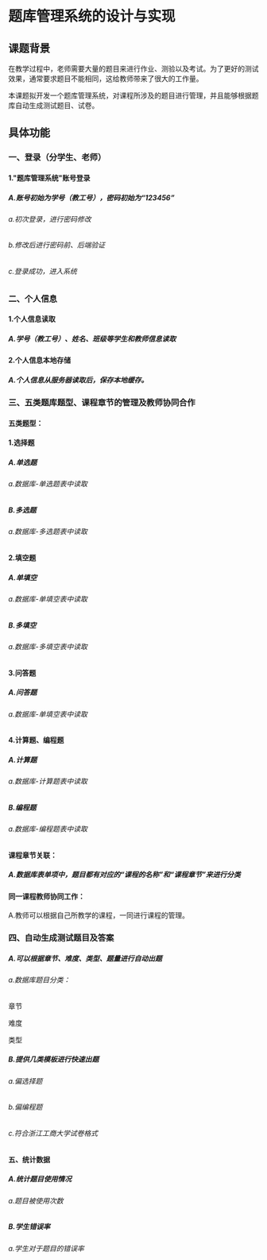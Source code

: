 # 题库管理系统的设计与实现



## 课题背景

在教学过程中，老师需要大量的题目来进行作业、测验以及考试。为了更好的测试效果，通常要求题目不能相同，这给教师带来了很大的工作量。

本课题拟开发一个题库管理系统，对课程所涉及的题目进行管理，并且能够根据题库自动生成测试题目、试卷。



## 具体功能

### 一、登录（分学生、老师）

#### 		1."题库管理系统"账号登录

##### 				A.账号初始为学号（教工号），密码初始为“123456”

###### a.初次登录，进行密码修改

###### b.修改后进行密码前、后端验证

###### c.登录成功，进入系统

### 二、个人信息

#### 		1.个人信息读取

##### 				A.学号（教工号）、姓名、班级等学生和教师信息读取

#### 		2.个人信息本地存储

##### 				A.个人信息从服务器读取后，保存本地缓存。

### 三、五类题库题型、课程章节的管理及教师协同合作

#### 五类题型：

#### 		1.选择题

##### 				A.单选题

###### a.数据库-单选题表中读取

##### 				B.多选题

###### a.数据库-多选题表中读取

#### 		2.填空题

##### 				A.单填空

###### a.数据库-单填空表中读取

##### 				B.多填空

###### a.数据库-多填空表中读取

#### 		3.问答题

##### 				A.问答题

###### a.数据库-单填空表中读取

#### 		4.计算题、编程题

##### 				A.计算题

###### a.数据库-计算题表中读取

##### 				B.编程题

###### a.数据库-编程题表中读取



#### 课程章节关联：

##### A.数据库表单项中，题目都有对应的“课程的名称”和“课程章节”来进行分类



#### 同一课程教师协同工作：

A.教师可以根据自己所教学的课程，一同进行课程的管理。

### 四、自动生成测试题目及答案

##### A.可以根据章节、难度、类型、题量进行自动出题

###### a.数据库题目分类：

章节

难度

类型

##### B.提供几类模板进行快速出题

###### a.偏选择题

###### b.偏编程题

###### c.符合浙江工商大学试卷格式

#### 		 五、统计数据

##### A.统计题目使用情况

###### a.题目被使用次数

##### B.学生错误率

###### a.学生对于题目的错误率


